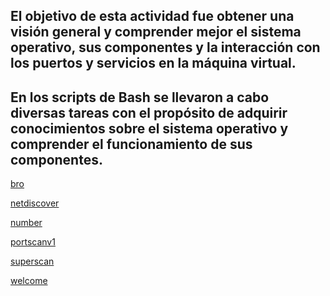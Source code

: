 ## El objetivo de esta actividad fue obtener una visión general y comprender mejor el sistema operativo, sus componentes y la interacción con los puertos y servicios en la máquina virtual.

## En los scripts de Bash se llevaron a cabo diversas tareas con el propósito de adquirir conocimientos sobre el sistema operativo y comprender el funcionamiento de sus componentes.

[bro](https://github.com/JaRoCal/PIA_LAB_PC/blob/dfd9d8c1e9f58169d212dac548fa73b3577438d3/Scripting%20en%20Bash/bro.sh)

[netdiscover](https://github.com/JaRoCal/PIA_LAB_PC/blob/8e65b1b7d8849eb7203337c6ea40e9c8e66fb026/Scripting%20en%20Bash/netdiscover.sh)

[number](https://github.com/JaRoCal/PIA_LAB_PC/blob/fbd52acf07cf80c863d63000554deb0c191ac2c3/Scripting%20en%20Bash/number.sh)

[portscanv1]()

[superscan]()

[welcome]()
